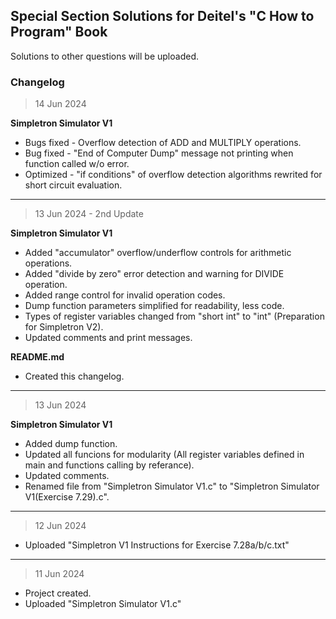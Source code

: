 ## Special Section Solutions for Deitel's "C How to Program" Book
Solutions to other questions will be uploaded.

### Changelog
> 14 Jun 2024

**Simpletron Simulator V1**
* Bugs fixed - Overflow detection of ADD and MULTIPLY operations.
* Bug fixed - "End of Computer Dump" message not printing when function called w/o error.
* Optimized - "if conditions" of overflow detection algorithms rewrited for short circuit evaluation.
---

> 13 Jun 2024 - 2nd Update

**Simpletron Simulator V1**
* Added "accumulator" overflow/underflow controls for arithmetic operations.
* Added "divide by zero" error detection and warning for DIVIDE operation.
* Added range control for invalid operation codes.
* Dump function parameters simplified for readability, less code.
* Types of register variables changed from "short int" to "int" (Preparation for Simpletron V2).
* Updated comments and print messages.

**README.md**
* Created this changelog.
---

> 13 Jun 2024

**Simpletron Simulator V1**
* Added dump function.
* Updated all funcions for modularity (All register variables defined in main and functions calling by referance).
* Updated comments.
* Renamed file from "Simpletron Simulator V1.c" to "Simpletron Simulator V1(Exercise 7.29).c".
---

> 12 Jun 2024


* Uploaded "Simpletron V1 Instructions for Exercise 7.28a/b/c.txt"
---

> 11 Jun 2024


* Project created.
* Uploaded "Simpletron Simulator V1.c"
